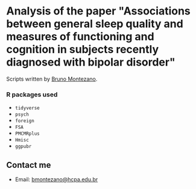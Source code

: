 # Analysis of the paper "Associations between general sleep quality and measures of functioning and cognition in subjects recently diagnosed with bipolar disorder"

Scripts written by [Bruno Montezano](https://orcid.org/0000-0002-4627-1776).

### R packages used

- `tidyverse`
- `psych`
- `foreign`
- `FSA`
- `PMCMRplus`
- `Hmisc`
- `ggpubr`

## Contact me

- Email: [bmontezano@hcpa.edu.br](mailto:bmontezano@hcpa.edu.br)
